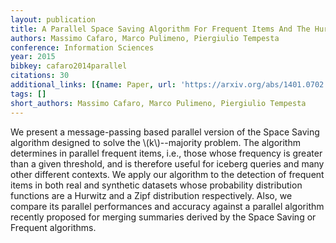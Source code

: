 ```yaml
---
layout: publication
title: A Parallel Space Saving Algorithm For Frequent Items And The Hurwitz Zeta Distribution
authors: Massimo Cafaro, Marco Pulimeno, Piergiulio Tempesta
conference: Information Sciences
year: 2015
bibkey: cafaro2014parallel
citations: 30
additional_links: [{name: Paper, url: 'https://arxiv.org/abs/1401.0702'}]
tags: []
short_authors: Massimo Cafaro, Marco Pulimeno, Piergiulio Tempesta
---
```

We present a message-passing based parallel version of the Space Saving
algorithm designed to solve the \\(k\\)--majority problem. The algorithm determines
in parallel frequent items, i.e., those whose frequency is greater than a given
threshold, and is therefore useful for iceberg queries and many other different
contexts. We apply our algorithm to the detection of frequent items in both
real and synthetic datasets whose probability distribution functions are a
Hurwitz and a Zipf distribution respectively. Also, we compare its parallel
performances and accuracy against a parallel algorithm recently proposed for
merging summaries derived by the Space Saving or Frequent algorithms.